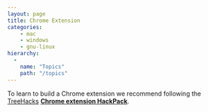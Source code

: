```yaml
---
layout: page
title: Chrome Extension
categories:
    - mac
    - windows
    - gnu-linux
hierarchy:
  -
    name: "Topics"
    path: "/topics"
---
```


To learn to build a Chrome extension we recommend following the
[TreeHacks][treehacks] **[Chrome extension HackPack][hackpack]**.

[treehacks]: https://treehacks.com
[hackpack]: https://github.com/TreeHacks/hackpack-chrome-ext